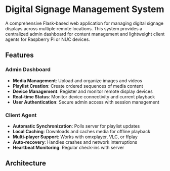 # Digital Signage Management System

A comprehensive Flask-based web application for managing digital signage displays across multiple remote locations. This system provides a centralized admin dashboard for content management and lightweight client agents for Raspberry Pi or NUC devices.

## Features

### Admin Dashboard
- **Media Management**: Upload and organize images and videos
- **Playlist Creation**: Create ordered sequences of media content
- **Device Management**: Register and monitor remote display devices
- **Real-time Status**: Monitor device connectivity and current playback
- **User Authentication**: Secure admin access with session management

### Client Agent
- **Automatic Synchronization**: Polls server for playlist updates
- **Local Caching**: Downloads and caches media for offline playback
- **Multi-player Support**: Works with omxplayer, VLC, or ffplay
- **Auto-recovery**: Handles crashes and network interruptions
- **Heartbeat Monitoring**: Regular check-ins with server

## Architecture

